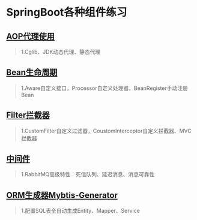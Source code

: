 # SpringBoot各种组件练习



## [AOP代理使用](https://github.com/nijoh/spring-boot-examples/tree/master/bean-aop)
> 1.Cglib、JDK动态代理、静态代理

## [Bean生命周期](https://github.com/nijoh/spring-boot-examples/tree/master/bean-life)
> 1.Aware自定义接口，Processor自定义处理器，BeanRegister手动注册Bean

## [Filter拦截器](https://github.com/nijoh/spring-boot-examples/tree/master/filter-Interceptor)
> 1.CustomFilter自定义过滤器，CoustomInterceptor自定义拦截器、MVC拦截器

## [中间件](https://github.com/nijoh/spring-boot-examples/tree/master/middle)
> 1.RabbitMQ高级特性：死信队列、延迟消息、消息可靠性

## [ORM生成器Mybtis-Generator](https://github.com/nijoh/spring-boot-examples/tree/master/mybatis-generator)
> 1.配置SQL表全自动生成Entity、Mapper、Service
